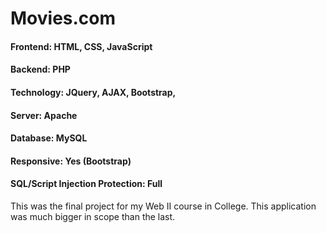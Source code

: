 # Movies.com

#### Frontend: HTML, CSS, JavaScript
#### Backend: PHP
#### Technology: JQuery, AJAX, Bootstrap, 
#### Server: Apache
#### Database: MySQL
#### Responsive: Yes (Bootstrap)
#### SQL/Script Injection Protection: Full

This was the final project for my Web II course in College.
This application was much bigger in scope than the last.
